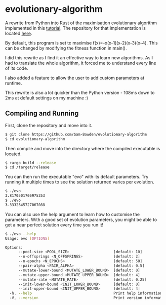 # evolutionary-algorithm

A rewrite from Python into Rust of the maximisation evolutionary algorithm implemented in this [tutorial](https://towardsdatascience.com/an-extensible-evolutionary-algorithm-example-in-python-7372c56a557b). The repository for that implementation is located [here](https://github.com/Garve/Evolutionary-Algorithm). 

By default, this program is set to maximise f(x)=-x(x-1)(x-2)(x-3)(x-4). This can be changed by modifying the fitness function in main().

I did this rewrite as I find it an effective way to learn new algorithms. As I had to translate the whole algorithm, it forced me to understand every line of its code.

I also added a feature to allow the user to add custom parameters at runtime.

This rewrite is also a lot quicker than the Python version - 108ms down to 2ms at default settings on my machine :)

## Compiling and Running

First, clone the repository and move into it.
```bash
$ git clone https://github.com/Sam-Bowden/evolutionary-algorithm
$ cd evolutionary-algorithm
```

Then compile and move into the directory where the compiled executable is located.
```bash
$ cargo build --release
$ cd /target/release
```

You can then run the executable "evo" with its default parameters. Try running it multiple times to see the solution returned varies per evolution.
```bash
$ ./evo
3.8170501705975353
$ ./evo
3.3332345727067088
```

You can also use the help argument to learn how to customise the parameters. With a good set of evolution parameters, you might be able to get a near perfect solution every time you run it!
```bash
$ ./evo --help
Usage: evo [OPTIONS]

Options:
      --pool-size <POOL_SIZE>                    [default: 10]
      --n-offsprings <N_OFFSPRINGS>              [default: 2]
      --n-epochs <N_EPOCHS>                      [default: 50]
      --pair-alpha <PAIR_ALPHA>                  [default: 0.5]
      --mutate-lower-bound <MUTATE_LOWER_BOUND>  [default: 0]
      --mutate-upper-bound <MUTATE_UPPER_BOUND>  [default: 4]
      --mutate-rate <MUTATE_RATE>                [default: 0.25]
      --init-lower-bound <INIT_LOWER_BOUND>      [default: 0]
      --init-upper-bound <INIT_UPPER_BOUND>      [default: 4]
  -h, --help                                     Print help information
  -V, --version                                  Print version information
```

